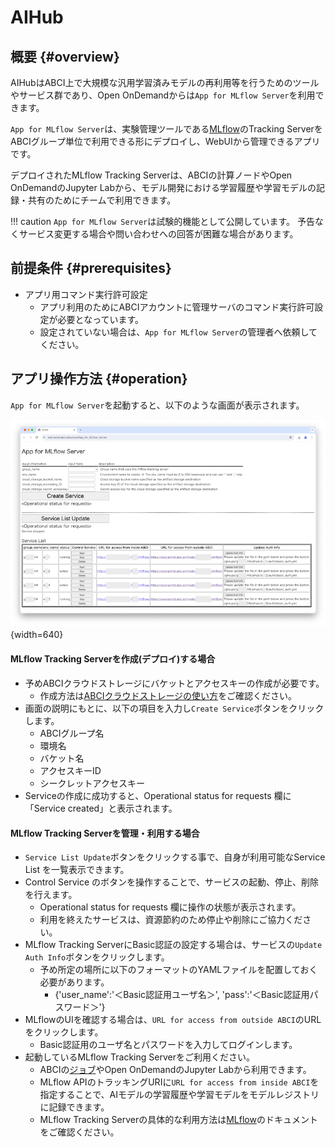 # AIHub

## 概要 {#overview} 

AIHubはABCI上で大規模な汎用学習済みモデルの再利用等を行うためのツールやサービス群であり、Open OnDemandからは`App for MLflow Server`を利用できます。

`App for MLflow Server`は、実験管理ツールである[MLflow](https://mlflow.org/docs/latest/index.html)のTracking ServerをABCIグループ単位で利用できる形にデプロイし、WebUIから管理できるアプリです。

デプロイされたMLflow Tracking Serverは、ABCIの計算ノードやOpen OnDemandのJupyter Labから、モデル開発における学習履歴や学習モデルの記録・共有のためにチームで利用できます。

!!! caution
    `App for MLflow Server`は試験的機能として公開しています。
    予告なくサービス変更する場合や問い合わせへの回答が困難な場合があります。

## 前提条件 {#prerequisites}

* アプリ用コマンド実行許可設定
	* アプリ利用のためにABCIアカウントに管理サーバのコマンド実行許可設定が必要となっています。
	* 設定されていない場合は、`App for MLflow Server`の管理者へ依頼してください。 

## アプリ操作方法 {#operation}

`App for MLflow Server`を起動すると、以下のような画面が表示されます。

![App for MLflow Server画面](img/app_for_mlflow_server.png){width=640}
　
#### MLflow Tracking Serverを作成(デプロイ)する場合

* 予めABCIクラウドストレージにバケットとアクセスキーの作成が必要です。
	* 作成方法は[ABCIクラウドストレージの使い方](https://docs.abci.ai/ja/abci-cloudstorage/usage/)をご確認ください。  
* 画面の説明にもとに、以下の項目を入力し`Create Service`ボタンをクリックします。
	* ABCIグループ名
	* 環境名
	* バケット名
	* アクセスキーID
	* シークレットアクセスキー
* Serviceの作成に成功すると、Operational status for requests 欄に「Service created」と表示されます。

#### MLflow Tracking Serverを管理・利用する場合

* `Service List Update`ボタンをクリックする事で、自身が利用可能なService List を一覧表示できます。
* Control Service のボタンを操作することで、サービスの起動、停止、削除を行えます。
	* Operational status for requests 欄に操作の状態が表示されます。
	* 利用を終えたサービスは、資源節約のため停止や削除にご協力ください。
* MLflow Tracking ServerにBasic認証の設定する場合は、サービスの`Update Auth Info`ボタンをクリックします。
	* 予め所定の場所に以下のフォーマットのYAMLファイルを配置しておく必要があります。
	    * {'user_name':'＜Basic認証用ユーザ名＞', 'pass':'＜Basic認証用パスワード＞'}
* MLflowのUIを確認する場合は、`URL for access from outside ABCI`のURLをクリックします。
	* Basic認証用のユーザ名とパスワードを入力してログインします。
* 起動しているMLflow Tracking Serverをご利用ください。
	* ABCIの[ジョブ](https://docs.abci.ai/ja/job-execution/)やOpen OnDemandのJupyter Labから利用できます。
	* MLflow APIのトラッキングURIに`URL for access from inside ABCI`を指定することで、AIモデルの学習履歴や学習モデルをモデルレジストリに記録できます。
	* MLflow Tracking Serverの具体的な利用方法は[MLflow](https://mlflow.org/docs/latest/index.html)のドキュメントをご確認ください。
